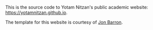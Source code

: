 This is the source code to Yotam Nitzan's public academic website: https://yotamnitzan.github.io.

The template for this website is courtesy of [Jon Barron](https://jonbarron.info/).

